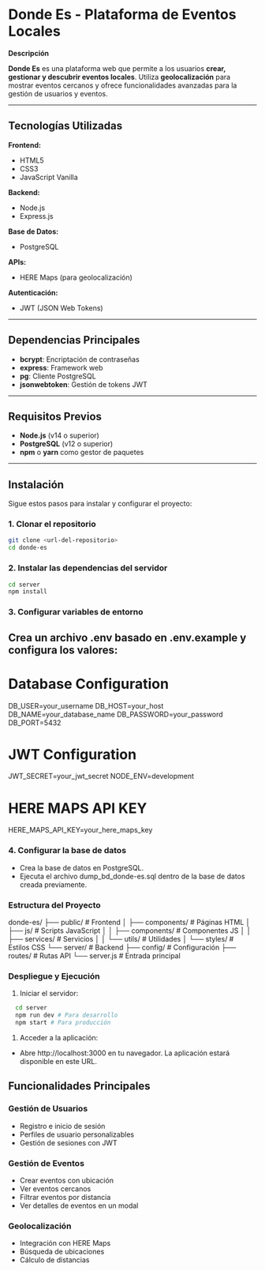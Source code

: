 # **Donde Es** - Plataforma de Eventos Locales

**Descripción**

**Donde Es** es una plataforma web que permite a los usuarios **crear, gestionar y descubrir eventos locales**. Utiliza **geolocalización** para mostrar eventos cercanos y ofrece funcionalidades avanzadas para la gestión de usuarios y eventos.

---

## **Tecnologías Utilizadas**

**Frontend:**

- HTML5
- CSS3
- JavaScript Vanilla

**Backend:**

- Node.js
- Express.js

**Base de Datos:**

- PostgreSQL

**APIs:**

- HERE Maps (para geolocalización)

**Autenticación:**

- JWT (JSON Web Tokens)

---

## **Dependencias Principales**

- **bcrypt**: Encriptación de contraseñas
- **express**: Framework web
- **pg**: Cliente PostgreSQL
- **jsonwebtoken**: Gestión de tokens JWT

---

## **Requisitos Previos**

- **Node.js** (v14 o superior)
- **PostgreSQL** (v12 o superior)
- **npm** o **yarn** como gestor de paquetes

---

## **Instalación**

Sigue estos pasos para instalar y configurar el proyecto:

### 1. Clonar el repositorio

```bash
git clone <url-del-repositorio>
cd donde-es
```

### 2. Instalar las dependencias del servidor

```bash
cd server
npm install
```

### 3. Configurar variables de entorno

## Crea un archivo .env basado en .env.example y configura los valores:

# Database Configuration

DB_USER=your_username
DB_HOST=your_host
DB_NAME=your_database_name
DB_PASSWORD=your_password
DB_PORT=5432

# JWT Configuration

JWT_SECRET=your_jwt_secret
NODE_ENV=development

# HERE MAPS API KEY

HERE_MAPS_API_KEY=your_here_maps_key

### 4. Configurar la base de datos

- Crea la base de datos en PostgreSQL.
- Ejecuta el archivo dump_bd_donde-es.sql dentro de la base de datos creada previamente.

### Estructura del Proyecto

donde-es/
├── public/ # Frontend
│ ├── components/ # Páginas HTML
│ ├── js/ # Scripts JavaScript
│ │ ├── components/ # Componentes JS
│ │ ├── services/ # Servicios
│ │ └── utils/ # Utilidades
│ └── styles/ # Estilos CSS
└── server/ # Backend
├── config/ # Configuración
├── routes/ # Rutas API
└── server.js # Entrada principal

### Despliegue y Ejecución

1. Iniciar el servidor:

```bash
  cd server
  npm run dev # Para desarrollo
  npm start # Para producción
```

1. Acceder a la aplicación:

- Abre http://localhost:3000 en tu navegador. La aplicación estará disponible en este URL.

## **Funcionalidades Principales**

### **Gestión de Usuarios**

- Registro e inicio de sesión
- Perfiles de usuario personalizables
- Gestión de sesiones con JWT

### **Gestión de Eventos**

- Crear eventos con ubicación
- Ver eventos cercanos
- Filtrar eventos por distancia
- Ver detalles de eventos en un modal

### **Geolocalización**

- Integración con HERE Maps
- Búsqueda de ubicaciones
- Cálculo de distancias
